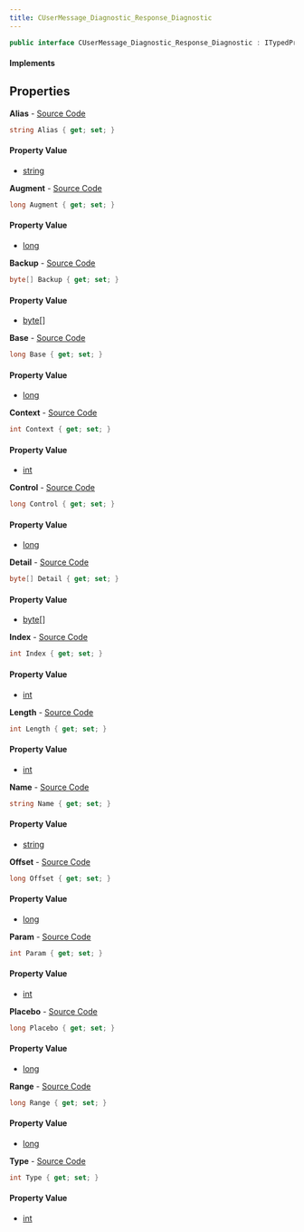 ```yaml
---
title: CUserMessage_Diagnostic_Response_Diagnostic
---
```


```csharp
public interface CUserMessage_Diagnostic_Response_Diagnostic : ITypedProtobuf<CUserMessage_Diagnostic_Response_Diagnostic>, INativeHandle
```

#### Implements

## Properties

**Alias** - [Source Code](https://github.com/swiftly-solution/swiftlys2/blob/main/managed/src/SwiftlyS2.Generated/Protobufs/Interfaces/CUserMessage_Diagnostic_Response_Diagnostic.cs#L40)

```csharp
string Alias { get; set; }
```

#### Property Value

- [string](https://learn.microsoft.com/dotnet/api/system.string)

**Augment** - [Source Code](https://github.com/swiftly-solution/swiftlys2/blob/main/managed/src/SwiftlyS2.Generated/Protobufs/Interfaces/CUserMessage_Diagnostic_Response_Diagnostic.cs#L52)

```csharp
long Augment { get; set; }
```

#### Property Value

- [long](https://learn.microsoft.com/dotnet/api/system.int64)

**Backup** - [Source Code](https://github.com/swiftly-solution/swiftlys2/blob/main/managed/src/SwiftlyS2.Generated/Protobufs/Interfaces/CUserMessage_Diagnostic_Response_Diagnostic.cs#L43)

```csharp
byte[] Backup { get; set; }
```

#### Property Value

- [byte](https://learn.microsoft.com/dotnet/api/system.byte)[]

**Base** - [Source Code](https://github.com/swiftly-solution/swiftlys2/blob/main/managed/src/SwiftlyS2.Generated/Protobufs/Interfaces/CUserMessage_Diagnostic_Response_Diagnostic.cs#L28)

```csharp
long Base { get; set; }
```

#### Property Value

- [long](https://learn.microsoft.com/dotnet/api/system.int64)

**Context** - [Source Code](https://github.com/swiftly-solution/swiftlys2/blob/main/managed/src/SwiftlyS2.Generated/Protobufs/Interfaces/CUserMessage_Diagnostic_Response_Diagnostic.cs#L46)

```csharp
int Context { get; set; }
```

#### Property Value

- [int](https://learn.microsoft.com/dotnet/api/system.int32)

**Control** - [Source Code](https://github.com/swiftly-solution/swiftlys2/blob/main/managed/src/SwiftlyS2.Generated/Protobufs/Interfaces/CUserMessage_Diagnostic_Response_Diagnostic.cs#L49)

```csharp
long Control { get; set; }
```

#### Property Value

- [long](https://learn.microsoft.com/dotnet/api/system.int64)

**Detail** - [Source Code](https://github.com/swiftly-solution/swiftlys2/blob/main/managed/src/SwiftlyS2.Generated/Protobufs/Interfaces/CUserMessage_Diagnostic_Response_Diagnostic.cs#L25)

```csharp
byte[] Detail { get; set; }
```

#### Property Value

- [byte](https://learn.microsoft.com/dotnet/api/system.byte)[]

**Index** - [Source Code](https://github.com/swiftly-solution/swiftlys2/blob/main/managed/src/SwiftlyS2.Generated/Protobufs/Interfaces/CUserMessage_Diagnostic_Response_Diagnostic.cs#L13)

```csharp
int Index { get; set; }
```

#### Property Value

- [int](https://learn.microsoft.com/dotnet/api/system.int32)

**Length** - [Source Code](https://github.com/swiftly-solution/swiftlys2/blob/main/managed/src/SwiftlyS2.Generated/Protobufs/Interfaces/CUserMessage_Diagnostic_Response_Diagnostic.cs#L22)

```csharp
int Length { get; set; }
```

#### Property Value

- [int](https://learn.microsoft.com/dotnet/api/system.int32)

**Name** - [Source Code](https://github.com/swiftly-solution/swiftlys2/blob/main/managed/src/SwiftlyS2.Generated/Protobufs/Interfaces/CUserMessage_Diagnostic_Response_Diagnostic.cs#L37)

```csharp
string Name { get; set; }
```

#### Property Value

- [string](https://learn.microsoft.com/dotnet/api/system.string)

**Offset** - [Source Code](https://github.com/swiftly-solution/swiftlys2/blob/main/managed/src/SwiftlyS2.Generated/Protobufs/Interfaces/CUserMessage_Diagnostic_Response_Diagnostic.cs#L16)

```csharp
long Offset { get; set; }
```

#### Property Value

- [long](https://learn.microsoft.com/dotnet/api/system.int64)

**Param** - [Source Code](https://github.com/swiftly-solution/swiftlys2/blob/main/managed/src/SwiftlyS2.Generated/Protobufs/Interfaces/CUserMessage_Diagnostic_Response_Diagnostic.cs#L19)

```csharp
int Param { get; set; }
```

#### Property Value

- [int](https://learn.microsoft.com/dotnet/api/system.int32)

**Placebo** - [Source Code](https://github.com/swiftly-solution/swiftlys2/blob/main/managed/src/SwiftlyS2.Generated/Protobufs/Interfaces/CUserMessage_Diagnostic_Response_Diagnostic.cs#L55)

```csharp
long Placebo { get; set; }
```

#### Property Value

- [long](https://learn.microsoft.com/dotnet/api/system.int64)

**Range** - [Source Code](https://github.com/swiftly-solution/swiftlys2/blob/main/managed/src/SwiftlyS2.Generated/Protobufs/Interfaces/CUserMessage_Diagnostic_Response_Diagnostic.cs#L31)

```csharp
long Range { get; set; }
```

#### Property Value

- [long](https://learn.microsoft.com/dotnet/api/system.int64)

**Type** - [Source Code](https://github.com/swiftly-solution/swiftlys2/blob/main/managed/src/SwiftlyS2.Generated/Protobufs/Interfaces/CUserMessage_Diagnostic_Response_Diagnostic.cs#L34)

```csharp
int Type { get; set; }
```

#### Property Value

- [int](https://learn.microsoft.com/dotnet/api/system.int32)


